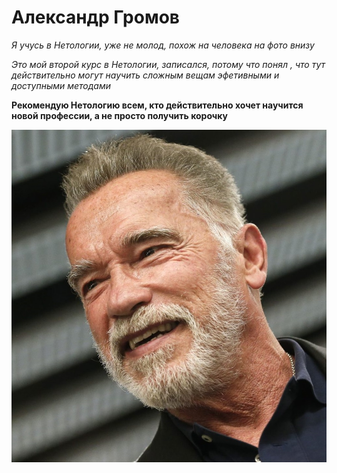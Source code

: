 # Александр Громов
  *Я учусь в Нетологии, уже не молод, похож на человека на фото внизу*

  *Это мой второй курс в Нетологии, записался, потому что понял , что тут действительно могут научить сложным вещам эфетивными и доступными методами*

 **Рекомендую Нетологию всем, кто действительно хочет научится новой профессии, а не просто получить корочку**

 

![](/My_foto.jpg)